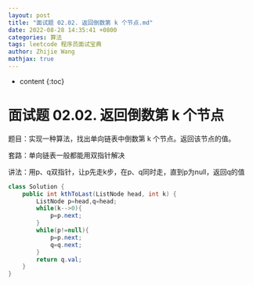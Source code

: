 ```yaml
---
layout: post
title: "面试题 02.02. 返回倒数第 k 个节点.md"
date: 2022-08-28 14:35:41 +0800
categories: 算法
tags: leetcode 程序员面试宝典
author: Zhijie Wang
mathjax: true
---
```



* content
{:toc}














# 面试题 02.02. 返回倒数第 k 个节点

题目：实现一种算法，找出单向链表中倒数第 k 个节点。返回该节点的值。

套路：单向链表一般都能用双指针解决



讲法：用p、q双指针，让p先走k步，在p、q同时走，直到p为null，返回q的值

```java
class Solution {
    public int kthToLast(ListNode head, int k) {
        ListNode p=head,q=head;
        while(k-->0){
            p=p.next;
        }
        while(p!=null){
            p=p.next;
            q=q.next;
        }
        return q.val;
    }
}
```
